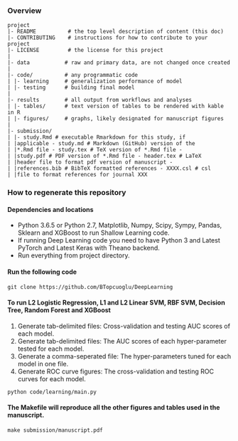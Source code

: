 ### Overview

	project
	|- README          # the top level description of content (this doc)
	|- CONTRIBUTING    # instructions for how to contribute to your project
	|- LICENSE         # the license for this project
	|
	|- data           # raw and primary data, are not changed once created
	|
	|- code/          # any programmatic code
	| |- learning     # generalization performance of model
	| |- testing      # building final model
	|
	|- results        # all output from workflows and analyses
	| |- tables/      # text version of tables to be rendered with kable in R
	| |- figures/     # graphs, likely designated for manuscript figures
	|
	|- submission/
	| |- study.Rmd # executable Rmarkdown for this study, if
	| |applicable - study.md # Markdown (GitHub) version of the
	| |*.Rmd file - study.tex # TeX version of *.Rmd file -
	| |study.pdf # PDF version of *.Rmd file - header.tex # LaTeX
	| |header file to format pdf version of manuscript -
	| |references.bib # BibTeX formatted references - XXXX.csl # csl
	| |file to format references for journal XXX



### How to regenerate this repository

#### Dependencies and locations
* Python 3.6.5 or Python 2.7, Matplotlib, Numpy, Scipy, Sympy, Pandas, Sklearn and XGBoost to run Shallow Learning code. 
* If running Deep Learning code you need to have Python 3 and Latest PyTorch and Latest Keras with Theano backend.
* Run everything from project directory.

#### Run the following code
```
git clone https://github.com/BTopcuoglu/DeepLearning
```
#### To run L2 Logistic Regression, L1 and L2 Linear SVM, RBF SVM, Decision Tree, Random Forest and XGBoost
1. Generate tab-delimited files: Cross-validation and testing AUC scores of each model.
2. Generate tab-delimited files: The AUC scores of each hyper-parameter tested for each model.
3. Generate a comma-seperated file: The hyper-parameters tuned for each model in one file.
4. Generate ROC curve figures: The cross-validation and testing ROC curves for each model. 

```
python code/learning/main.py
```
#### The Makefile will reproduce all the other figures and tables used in the manuscript.
```
make submission/manuscript.pdf
```


